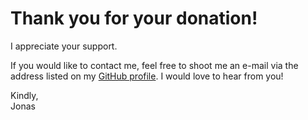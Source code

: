 # Thank you for your donation!

I appreciate your support.

If you would like to contact me,
feel free to shoot me an e-mail via the address listed on my
[GitHub profile](https://github.com/jonasberge).
I would love to hear from you!

Kindly,  
Jonas
